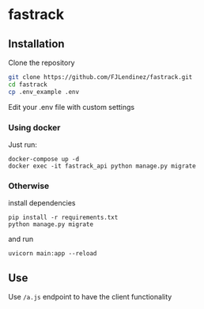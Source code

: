 # fastrack

## Installation

Clone the repository

``` Bash 
git clone https://github.com/FJLendinez/fastrack.git
cd fastrack
cp .env_example .env
```

Edit your .env file with custom settings


### Using docker

Just run:
```
docker-compose up -d
docker exec -it fastrack_api python manage.py migrate
```

### Otherwise
install dependencies

```
pip install -r requirements.txt
python manage.py migrate
```

and run

`uvicorn main:app --reload`

## Use

Use `/a.js` endpoint to have the client functionality


